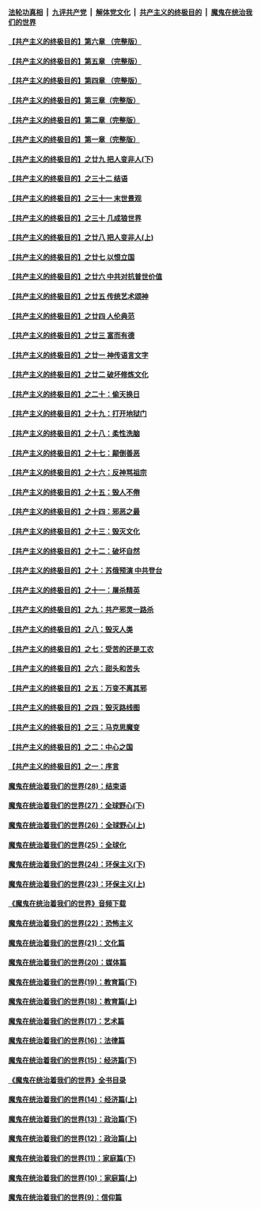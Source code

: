 ####  [法轮功真相](../../../../basic/blob/master/README.md?t=04181401) &nbsp;|&nbsp; [九评共产党](../../../../9ping.md/blob/master/README.md?t=04181401) &nbsp;|&nbsp; [解体党文化](../../../../jtdwh.md/blob/master/README.md?t=04181401)  &nbsp;|&nbsp; [共产主义的终极目的](../../../../gczydzjmd.md/blob/master/README.md?t=04181401) &nbsp;|&nbsp; [魔鬼在统治我们的世界](../../../../mgztzwmdsj.md/blob/master/README.md?t=04181401) 

#### [【共产主义的终极目的】第六章 （完整版）](../pages/nsc422/n11428913.md?t=04181401) 

#### [【共产主义的终极目的】第五章 （完整版）](../pages/nsc422/n11428912.md?t=04181401) 

#### [【共产主义的终极目的】第四章 （完整版）](../pages/nsc422/n11428907.md?t=04181401) 

#### [【共产主义的终极目的】第三章（完整版）](../pages/nsc422/n11428848.md?t=04181401) 

#### [【共产主义的终极目的】第二章（完整版）](../pages/nsc422/n11428831.md?t=04181401) 

#### [【共产主义的终极目的】第一章（完整版）](../pages/nsc422/n11417651.md?t=04181401) 

#### [【共产主义的终极目的】之廿九 把人变非人(下)](../pages/nsc422/n11344140.md?t=04181401) 

#### [【共产主义的终极目的】之三十二 结语](../pages/nsc422/n11360535.md?t=04181401) 

#### [【共产主义的终极目的】之三十一 末世景观](../pages/nsc422/n11351129.md?t=04181401) 

#### [【共产主义的终极目的】之三十 几成狼世界](../pages/nsc422/n11348280.md?t=04181401) 

#### [【共产主义的终极目的】之廿八 把人变非人(上)](../pages/nsc422/n11340492.md?t=04181401) 

#### [【共产主义的终极目的】之廿七 以恨立国](../pages/nsc422/n11336944.md?t=04181401) 

#### [【共产主义的终极目的】之廿六 中共对抗普世价值](../pages/nsc422/n11324785.md?t=04181401) 

#### [【共产主义的终极目的】之廿五 传统艺术颂神](../pages/nsc422/n11296396.md?t=04181401) 

#### [【共产主义的终极目的】之廿四 人伦典范](../pages/nsc422/n11296397.md?t=04181401) 

#### [【共产主义的终极目的】之廿三 富而有德](../pages/nsc422/n11283598.md?t=04181401) 

#### [【共产主义的终极目的】之廿一 神传语言文字](../pages/nsc422/n11263265.md?t=04181401) 

#### [【共产主义的终极目的】之廿二 破坏修炼文化](../pages/nsc422/n11245728.md?t=04181401) 

#### [【共产主义的终极目的】之二十：偷天换日](../pages/nsc422/n11238846.md?t=04181401) 

#### [【共产主义的终极目的】之十九：打开地狱门](../pages/nsc422/n11206376.md?t=04181401) 

#### [【共产主义的终极目的】之十八：柔性洗脑](../pages/nsc422/n11199994.md?t=04181401) 

#### [【共产主义的终极目的】之十七：颠倒善恶](../pages/nsc422/n11179782.md?t=04181401) 

#### [【共产主义的终极目的】之十六：反神骂祖宗](../pages/nsc422/n11166798.md?t=04181401) 

#### [【共产主义的终极目的】之十五：毁人不倦](../pages/nsc422/n11166792.md?t=04181401) 

#### [【共产主义的终极目的】之十四：邪恶之最](../pages/nsc422/n11150249.md?t=04181401) 

#### [【共产主义的终极目的】之十三：毁灭文化](../pages/nsc422/n11135227.md?t=04181401) 

#### [【共产主义的终极目的】之十二：破坏自然](../pages/nsc422/n11135214.md?t=04181401) 

#### [【共产主义的终极目的】之十：苏俄预演 中共登台](../pages/nsc422/n11118424.md?t=04181401) 

#### [【共产主义的终极目的】之十一：屠杀精英](../pages/nsc422/n11118442.md?t=04181401) 

#### [【共产主义的终极目的】之九：共产邪灵一路杀](../pages/nsc422/n11114139.md?t=04181401) 

#### [【共产主义的终极目的】之八：毁灭人类](../pages/nsc422/n11108503.md?t=04181401) 

#### [【共产主义的终极目的】之七：受苦的还是工农](../pages/nsc422/n11101809.md?t=04181401) 

#### [【共产主义的终极目的】之六：甜头和苦头](../pages/nsc422/n11096971.md?t=04181401) 

#### [【共产主义的终极目的】之五：万变不离其邪](../pages/nsc422/n11091285.md?t=04181401) 

#### [【共产主义的终极目的】之四：毁灭路线图](../pages/nsc422/n11086284.md?t=04181401) 

#### [【共产主义的终极目的】之三：马克思魔变](../pages/nsc422/n11061941.md?t=04181401) 

#### [【共产主义的终极目的】之二：中心之国](../pages/nsc422/n11047728.md?t=04181401) 

#### [【共产主义的终极目的】之一：序言](../pages/nsc422/n11086077.md?t=04181401) 

#### [魔鬼在统治着我们的世界(28)：结束语](../pages/nsc422/n10936246.md?t=04181401) 

#### [魔鬼在统治着我们的世界(27)：全球野心(下)](../pages/nsc422/n10928319.md?t=04181401) 

#### [魔鬼在统治着我们的世界(26)：全球野心(上)](../pages/nsc422/n10900318.md?t=04181401) 

#### [魔鬼在统治着我们的世界(25)：全球化](../pages/nsc422/n10788205.md?t=04181401) 

#### [魔鬼在统治着我们的世界(24)：环保主义(下)](../pages/nsc422/n10695307.md?t=04181401) 

#### [魔鬼在统治着我们的世界(23)：环保主义(上)](../pages/nsc422/n10688613.md?t=04181401) 

#### [《魔鬼在统治着我们的世界》音频下载](../pages/nsc422/n10635553.md?t=04181401) 

#### [魔鬼在统治着我们的世界(22)：恐怖主义](../pages/nsc422/n10614727.md?t=04181401) 

#### [魔鬼在统治着我们的世界(21)：文化篇](../pages/nsc422/n10597706.md?t=04181401) 

#### [魔鬼在统治着我们的世界(20)：媒体篇](../pages/nsc422/n10586579.md?t=04181401) 

#### [魔鬼在统治着我们的世界(19)：教育篇(下)](../pages/nsc422/n10564808.md?t=04181401) 

#### [魔鬼在统治着我们的世界(18)：教育篇(上)](../pages/nsc422/n10526970.md?t=04181401) 

#### [魔鬼在统治着我们的世界(17)：艺术篇](../pages/nsc422/n10499093.md?t=04181401) 

#### [魔鬼在统治着我们的世界(16)：法律篇](../pages/nsc422/n10485969.md?t=04181401) 

#### [魔鬼在统治着我们的世界(15)：经济篇(下)](../pages/nsc422/n10469975.md?t=04181401) 

#### [《魔鬼在统治着我们的世界》全书目录](../pages/nsc422/n10464261.md?t=04181401) 

#### [魔鬼在统治着我们的世界(14)：经济篇(上)](../pages/nsc422/n10457370.md?t=04181401) 

#### [魔鬼在统治着我们的世界(13)：政治篇(下)](../pages/nsc422/n10448270.md?t=04181401) 

#### [魔鬼在统治着我们的世界(12)：政治篇(上)](../pages/nsc422/n10444576.md?t=04181401) 

#### [魔鬼在统治着我们的世界(11)：家庭篇(下)](../pages/nsc422/n10440961.md?t=04181401) 

#### [魔鬼在统治着我们的世界(10)：家庭篇(上)](../pages/nsc422/n10435448.md?t=04181401) 

#### [魔鬼在统治着我们的世界(9)：信仰篇](../pages/nsc422/n10432159.md?t=04181401) 

